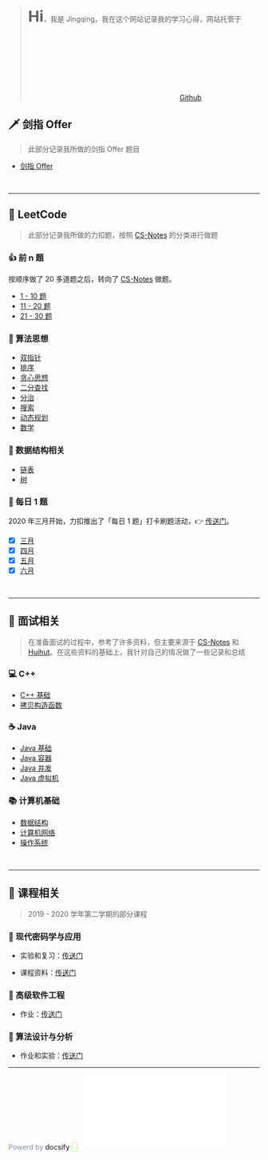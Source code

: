 > <span style="font-weight: 400;color: var(--content-color)"><b style="font-size: 30px;color: var(--theme-color);">Hi</b>，我是 Jingqing，我在这个网站记录我的学习心得，网站托管于 <svg class="icon" aria-hidden="true"><use xlink:href="#icon-githubblack"></use></svg> <a href="https://github.com/JingqingLin/blog" target="_blank">Github</a></span>

## 🗡️ **剑指 Offer**

> 此部分记录我所做的剑指 Offer 题目

- [剑指 Offer](lcof/lcof.md)

<br>

---

## 🚩 **LeetCode**

> 此部分记录我所做的力扣题，按照 [CS-Notes](https://cyc2018.github.io/CS-Notes/#/notes/Leetcode%20%E9%A2%98%E8%A7%A3%20-%20%E7%9B%AE%E5%BD%951) 的分类进行做题

### 👍 前 n 题

按顺序做了 20 多道题之后，转向了 [CS-Notes](https://cyc2018.github.io/CS-Notes/#/notes/Leetcode%20%E9%A2%98%E8%A7%A3%20-%20%E7%9B%AE%E5%BD%951) 做题。

- [1 - 10 题](leetcode/1-10.md)
- [11 - 20 题](leetcode/11-20.md)
- [21 - 30 题](leetcode/21-30.md)

### 🔐 算法思想

- [双指针](leetcode/双指针.md)
- [排序](leetcode/排序.md)
- [贪心思想](leetcode/贪心思想.md)
- [二分查找](leetcode/二分查找.md)
- [分治](leetcode/分治.md)
- [搜索](leetcode/搜索.md)
- [动态规划](leetcode/动态规划.md)
- [数学](leetcode/数学.md)

### 🔢 数据结构相关

- [链表](leetcode/链表.md)
- [树](leetcode/树.md)

### 📅 每日 1 题

2020 年三月开始，力扣推出了「每日 1 题」打卡刷题活动，👉 [传送门](https://datayi.cn/w/noqw6arR)。

- [x] [三月](leetcode/march-2020.md)
- [x] [四月](leetcode/april-2020.md)
- [x] [五月](leetcode/may-2020.md)
- [x] [六月](leetcode/june-2020.md)

<br>

---

## 📝 **面试相关**

> 在准备面试的过程中，参考了许多资料，但主要来源于 [CS-Notes](https://cyc2018.github.io/CS-Notes/#/) 和 [Huihut](https://interview.huihut.com)。在这些资料的基础上，我针对自己的情况做了一些记录和总结

### 💻 C++

- [C++ 基础](interview/cpp.md)
- [拷贝构造函数](interview/cpp-copy-constructor.md)

### ☕ Java

- [Java 基础](interview/java.md)
- [Java 容器](interview/java-container.md)
- [Java 并发](interview/java-concurrency.md)
- [Java 虚拟机](interview/java-jvm.md)


### 📚 计算机基础

- [数据结构](interview/data-structure.md)
- [计算机网络](interview/computer-network.md)
- [操作系统](interview/os.md)

<br>

---

## 💯 **课程相关**

> 2019 - 2020 学年第二学期的部分课程

### 🔑 现代密码学与应用

- 实验和复习：[传送门](course/cryptography/)

- 课程资料：[传送门](https://github.com/JingqingLin/Cryptography)

### 👷 高级软件工程

- 作业：[传送门](course/software-engineering/)

### 🔐 算法设计与分析

- 作业和实验：[传送门](course/introduction-to-algorithms/)

<!-- <br>

---

## 🎨 **OpenGL**

> 这部分是 OpenGL 学习笔记

### 📖 LearnOpenGL

[LearnOpenGL](https://learnopengl.com/) 是一个可以从零开始学习 OpenGL 的网站，有同学把这个网站翻译成了中文 👉 [中文版](https://learnopengl-cn.github.io/)。

- 入门
- 光照
- 模型加载
- 高级 OpenGL
- 高级光照
- PBR
- 实战 -->

---

<span style="float: left;color: #8590a6;line-height: 1rem;">Powerd by <a href="https://docsify.js.org" target="_blank" style="text-decoration: none;">docsify</a> <span id='tip-version'></span> <embed class="icon" src="//cdn.jsdelivr.net/gh/JingqingLin/Blog/docs/_media/docsify.svg" type="image/svg+xml" /></span>

<script>
    document.getElementById('tip-version').innerText = 'v' + Docsify.version
</script>

<style>
    .crisp-client, .edit-document, .docsify-pagination-container, #vcomments {
        display: none !important;
    }

    #tip-version {
        padding: 0 5px;
        white-space: nowrap;
        border: 1px solid;
        border-radius: 4px;
        color: var(--theme-color, #42b983);
        background: #f6ffed;
        border-color: #b7eb8f;
    }
</style>
